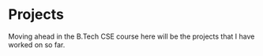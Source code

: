# Projects
Moving ahead in the B.Tech CSE course here will be the projects that I have worked on so far.
